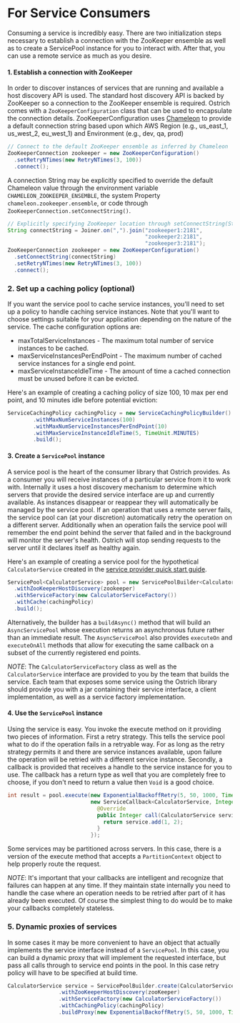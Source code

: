 # For Service Consumers

Consuming a service is incredibly easy.  There are two initialization steps necessary to establish a connection with the
ZooKeeper ensemble as well as to create a ServicePool instance for you to interact with.  After that, you can use a
remote service as much as you desire.

#### 1. Establish a connection with ZooKeeper

In order to discover instances of services that are running and available a host discovery API is used.  The standard
host discovery API is backed by ZooKeeper so a connection to the ZooKeeper ensemble is required.  Ostrich comes with a
`ZooKeeperConfiguration` class that can be used to encapsulate the connection details.  ZooKeeperConfiguration uses
[Chameleon](https://github.com/bazaarvoice/chameleon/blob/master/README.md) to provide a default connection string
based upon which AWS Region (e.g., us_east_1, us_west_2, eu_west_1) and Environment (e.g., dev, qa, prod)

```java
// Connect to the default ZooKeeper ensemble as inferred by Chameleon
ZooKeeperConnection zookeeper = new ZooKeeperConfiguration()
  .setRetryNTimes(new RetryNTimes(3, 100))
  .connect();
```

A connection String may be explicitly specified to override the default Chameleon value through the environment
variable `CHAMELEON_ZOOKEEPER_ENSEMBLE`, the system Property `chameleon.zookeeper.ensemble`, or code through
`ZooKeeperConnection.setConnectString()`.

```java
// Explicitly specifying ZooKeeper location through setConnectString(String) method
String connectString = Joiner.on(",").join("zookeeper1:2181",
                                           "zookeeper2:2181",
                                           "zookeeper3:2181");
ZooKeeperConnection zookeeper = new ZooKeeperConfiguration()
  .setConnectString(connectString)
  .setRetryNTimes(new RetryNTimes(3, 100))
  .connect();
```

### 2. Set up a caching policy (optional)

If you want the service pool to cache service instances, you'll need to set up a policy to handle caching service
instances. Note that you'll want to choose settings suitable for your application depending on the nature of the
service.
The cache configuration options are:

* maxTotalServiceInstances - The maximum total number of service instances to be cached.
* maxServiceInstancesPerEndPoint - The maximum number of cached service instances for a single end point.
* maxServiceInstanceIdleTime - The amount of time a cached connection must be unused before it can be evicted.

Here's an example of creating a caching policy of size 100, 10 max per end point, and 10 minutes idle before potential
eviction:

```java
ServiceCachingPolicy cachingPolicy = new ServiceCachingPolicyBuilder()
        .withMaxNumServiceInstances(100)
        .withMaxNumServiceInstancesPerEndPoint(10)
        .withMaxServiceInstanceIdleTime(5, TimeUnit.MINUTES)
        .build();
```

#### 3. Create a `ServicePool` instance

A service pool is the heart of the consumer library that Ostrich provides.  As a consumer you will receive instances
of a particular service from it to work with.  Internally it uses a host discovery mechanism to determine which servers
that provide the desired service interface are up and currently available.  As instances disappear or reappear they will
automatically be managed by the service pool.  If an operation that uses a remote server fails, the service pool can
(at your discretion) automatically retry the operation on a different server.  Additionally when an operation fails the
service pool will remember the end point behind the server that failed and in the background will monitor the server's
health.  Ostrich will stop sending requests to the server until it declares itself as healthy again.

Here's an example of creating a service pool for the hypothetical `CalculatorService` created in the [service provider
quick start guide](https://github.com/bazaarvoice/ostrich/blob/master/core/docs/service-provider-quick-start.md).

```java
ServicePool<CalculatorService> pool = new ServicePoolBuilder<CalculatorService>()
  .withZooKeeperHostDiscovery(zookeeper)
  .withServiceFactory(new CalculatorServiceFactory())
  .withCache(cachingPolicy)
  .build();
```

Alternatively, the builder has a `buildAsync()` method that will build an `AsyncServicePool` whose execution returns
an asynchronous future rather than an immediate result.  The `AsyncServicePool` also provides `executeOn` and
`executeOnAll` methods that allow for executing the same callback on a subset of the currently registered end points.

*NOTE*: The `CalculatorServiceFactory` class as well as the `CalculatorService` interface are provided to you by the
team that builds the service.  Each team that exposes some service using the Ostrich library should provide you with a
jar containing their service interface, a client implementation, as well as a service factory implementation.

#### 4. Use the `ServicePool` instance

Using the service is easy.  You invoke the execute method on it providing two pieces of information.  First a retry
strategy.  This tells the service pool what to do if the operation fails in a retryable way.  For as long as the retry
strategy permits it and there are service instances available, upon failure the operation will be retried with a
different service instance.  Secondly, a callback is provided that receives a handle to the service instance for you to
use.  The callback has a return type as well that you are completely free to choose, if you don't need to return a value
then `Void` is a good choice.

```java
int result = pool.execute(new ExponentialBackoffRetry(5, 50, 1000, TimeUnit.MILLISECONDS),
                          new ServiceCallback<CalculatorService, Integer>() {
                            @Override
                            public Integer call(CalculatorService service) throws ServiceException {
                              return service.add(1, 2);
                            }
                          });
```

Some services may be partitioned across servers. In this case, there is a version of the execute method that accepts a
`PartitionContext` object to help properly route the request.

*NOTE*: It's important that your callbacks are intelligent and recognize that failures can happen at any time.  If they
maintain state internally you need to handle the case where an operation needs to be retried after part of it has
already been executed.  Of course the simplest thing to do would be to make your callbacks completely stateless.

### 5. Dynamic proxies of services

In some cases it may be more convenient to have an object that actually implements the service interface instead of a
`ServicePool`. In this case, you can build a dynamic proxy that will implement the requested interface, but pass all
calls through to service end points in the pool. In this case retry policy will have to be specified at build time.

```java
CalculatorService service = ServicePoolBuilder.create(CalculatorService.class)
                .withZooKeeperHostDiscovery(zooKeeper)
                .withServiceFactory(new CalculatorServiceFactory())
                .withCachingPolicy(cachingPolicy)
                .buildProxy(new ExponentialBackoffRetry(5, 50, 1000, TimeUnit.MILLISECONDS));
```
